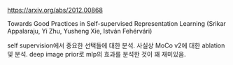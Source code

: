 https://arxiv.org/abs/2012.00868

Towards Good Practices in Self-supervised Representation Learning (Srikar Appalaraju, Yi Zhu, Yusheng Xie, István Fehérvári)

self supervision에서 중요한 선택들에 대한 분석. 사실상 MoCo v2에 대한 ablation 및 분석. deep image prior로 mlp의 효과를 분석한 것이 꽤 재미있음.